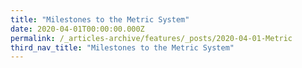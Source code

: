 ```yaml
---
title: "Milestones to the Metric System"
date: 2020-04-01T00:00:00.000Z
permalink: /_articles-archive/features/_posts/2020-04-01-Metric
third_nav_title: "Milestones to the Metric System"
---
```


<style>
table { 
	background-color: #e1deea;
	}
.infobox { 
  padding: 20px;
  margin: 20px;
  background: #e1deea
}
</style>